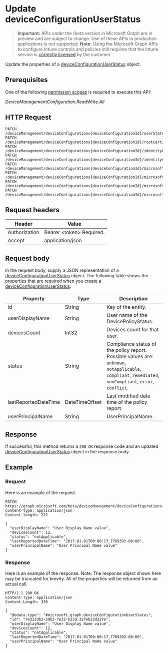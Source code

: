 ﻿# Update deviceConfigurationUserStatus

> **Important:** APIs under the /beta version in Microsoft Graph are in preview and are subject to change. Use of these APIs in production applications is not supported.
> **Note:** Using the Microsoft Graph APIs to configure Intune controls and policies still requires that the Intune service is [correctly licensed](https://go.microsoft.com/fwlink/?linkid=839381) by the customer.

Update the properties of a [deviceConfigurationUserStatus](../resources/intune_deviceconfig_deviceconfigurationuserstatus.md) object.
## Prerequisites
One of the following [permission scopes](https://developer.microsoft.com/en-us/graph/docs/authorization/permission_scopes) is required to execute this API:

*DeviceManagementConfiguration.ReadWrite.All*
## HTTP Request
<!-- {
  "blockType": "ignored"
}
-->
```http
PATCH /deviceManagement/deviceConfigurations{deviceConfigurationId}/userStatuses{deviceConfigurationUserStatusId}
PATCH /deviceManagement/deviceConfigurations{deviceConfigurationId}/rootCertificate/userStatuses{deviceConfigurationUserStatusId}
PATCH /deviceManagement/deviceConfigurations{deviceConfigurationId}/identityCertificate/userStatuses{deviceConfigurationUserStatusId}
PATCH /deviceManagement/deviceConfigurations{deviceConfigurationId}/identityCertificate/rootCertificate/userStatuses{deviceConfigurationUserStatusId}
PATCH /deviceManagement/deviceConfigurations{deviceConfigurationId}/microsoft.graph.iosScepCertificateProfile/rootCertificate/userStatuses{deviceConfigurationUserStatusId}
PATCH /deviceManagement/deviceConfigurations{deviceConfigurationId}/microsoft.graph.macOSScepCertificateProfile/rootCertificate/userStatuses{deviceConfigurationUserStatusId}
PATCH /deviceManagement/deviceConfigurations{deviceConfigurationId}/microsoft.graph.windows81SCEPCertificateProfile/rootCertificate/userStatuses{deviceConfigurationUserStatusId}
PATCH /deviceManagement/deviceConfigurations{deviceConfigurationId}/microsoft.graph.windowsPhone81VpnConfiguration/identityCertificate/userStatuses{deviceConfigurationUserStatusId}
```

## Request headers
|Header|Value|
|---|---|
|Authorization|Bearer &lt;token&gt; Required.|
|Accept|application/json|

## Request body
In the request body, supply a JSON representation of a [deviceConfigurationUserStatus](../resources/intune_deviceconfig_deviceconfigurationuserstatus.md) object.
The following table shows the properties that are required when you create a [deviceConfigurationUserStatus](../resources/intune_deviceconfig_deviceconfigurationuserstatus.md).

|Property|Type|Description|
|---|---|---|
|id|String|Key of the entity.|
|userDisplayName|String|User name of the DevicePolicyStatus.|
|devicesCount|Int32|Devices count for that user.|
|status|String|Compliance status of the policy report. Possible values are: `unknown`, `notApplicable`, `compliant`, `remediated`, `nonCompliant`, `error`, `conflict`.|
|lastReportedDateTime|DateTimeOffset|Last modified date time of the policy report.|
|userPrincipalName|String|UserPrincipalName.|



## Response
If successful, this method returns a `200 OK` response code and an updated [deviceConfigurationUserStatus](../resources/intune_deviceconfig_deviceconfigurationuserstatus.md) object in the response body.

## Example
### Request
Here is an example of the request.
```http
PATCH https://graph.microsoft.com/beta/deviceManagement/deviceConfigurations{deviceConfigurationId}/userStatuses{deviceConfigurationUserStatusId}
Content-type: application/json
Content-length: 222

{
  "userDisplayName": "User Display Name value",
  "devicesCount": 12,
  "status": "notApplicable",
  "lastReportedDateTime": "2017-01-01T00:00:17.7769392-08:00",
  "userPrincipalName": "User Principal Name value"
}
```

### Response
Here is an example of the response. Note: The response object shown here may be truncated for brevity. All of the properties will be returned from an actual call.
```http
HTTP/1.1 200 OK
Content-Type: application/json
Content-Length: 339

{
  "@odata.type": "#microsoft.graph.deviceConfigurationUserStatus",
  "id": "7e323db2-3db2-7e32-b23d-327eb23d327e",
  "userDisplayName": "User Display Name value",
  "devicesCount": 12,
  "status": "notApplicable",
  "lastReportedDateTime": "2017-01-01T00:00:17.7769392-08:00",
  "userPrincipalName": "User Principal Name value"
}
```



